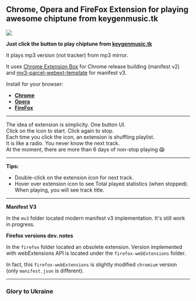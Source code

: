 Chrome, Opera and FireFox Extension for playing awesome chiptune from keygenmusic.tk
------------------------------------------------------------------------------------

![](https://raw.githubusercontent.com/onikienko/keygenjukebox-play-button/master/chromium/img/ext_icons/128.png)

**Just click the button to play chiptune from [keygenmusic.tk](http://keygenmusic.tk/)**

It plays mp3 version (not tracker) from mp3 mirror.

It uses [Chrome Extension Box](https://github.com/onikienko/chrome-extensions-box) for Chrome release building (manifest
v2) and [mv3-parcel-webext-template](https://github.com/onikienko/mv3-parcel-webext-template) for manifest v3.

Install for your browser:

- **[Chrome](https://chrome.google.com/webstore/detail/keygenjukebox-play-button/olephdnjkkjiidgifanfiimkbbcaogid)**
- **[Opera](https://addons.opera.com/extensions/details/keygenjukebox-play-button/)**
- **[FireFox](https://addons.mozilla.org/addon/keygen-music-play-button/)**

--------------------------------------------------------------------------------------------

The idea of extension is simplicity. One button UI.  
Click on the icon to start. Click again to stop.  
Each time you click the icon, an extension is shuffling playlist.  
It is like a radio. You never know the next track.  
At the moment, there are more than 6 days of non-stop playing :scream:  

-----------------------------------------------------------------------------------------------

**Tips:**  

- Double-click on the extension icon for next track.
- Hover over extension icon to see Total played statistics (when stopped). When playing, you will see track title.

------------------------------------------------------------------------------------------------

**Manifest V3**

In the `mv3` folder located modern manifest v3 implementation. It's still work in progress.

**Firefox versions dev. notes**

In the `firefox` folder located an obsolete extension. Version implemented with webExtensions API is located under
the `firefox-webExtensions` folder.

In fact, this `firefox-webExtensions` is slightly modified `chromium` version (only `manifest.json` is different).

------------------------------------------------------

### Glory to Ukraine
